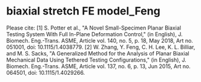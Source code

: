 # biaxial stretch FE model_Feng
 
Please cite:
[1]	S. Potter et al., "A Novel Small-Specimen Planar Biaxial Testing System With Full In-Plane Deformation Control," (in English), J. Biomech. Eng.-Trans. ASME, Article vol. 140, no. 5, p. 18, May 2018, Art no. 051001, doi: 10.1115/1.4038779.
[2]	W. Zhang, Y. Feng, C. H. Lee, K. L. Billiar, and M. S. Sacks, "A Generalized Method for the Analysis of Planar Biaxial Mechanical Data Using Tethered Testing Configurations," (in English), J. Biomech. Eng.-Trans. ASME, Article vol. 137, no. 6, p. 13, Jun 2015, Art no. 064501, doi: 10.1115/1.4029266.
